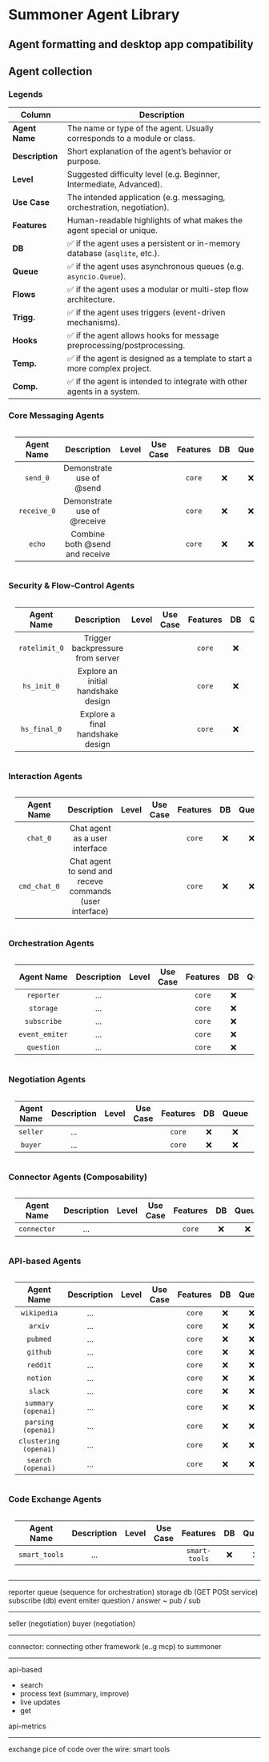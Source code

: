 # Summoner Agent Library

## Agent formatting and desktop app compatibility

## Agent collection

### Legends

| Column          | Description                                                               |
| --------------- | ------------------------------------------------------------------------- |
| **Agent Name**  | The name or type of the agent. Usually corresponds to a module or class.  |
| **Description** | Short explanation of the agent’s behavior or purpose.                     |
| **Level**       | Suggested difficulty level (e.g. Beginner, Intermediate, Advanced).       |
| **Use Case**    | The intended application (e.g. messaging, orchestration, negotiation).    |
| **Features**    | Human-readable highlights of what makes the agent special or unique.      |
| **DB**          | ✅ if the agent uses a persistent or in-memory database (`asqlite`, etc.). |
| **Queue**       | ✅ if the agent uses asynchronous queues (e.g. `asyncio.Queue`).           |
| **Flows**       | ✅ if the agent uses a modular or multi-step flow architecture.            |
| **Trigg.**    | ✅ if the agent uses triggers (event-driven mechanisms).                   |
| **Hooks**       | ✅ if the agent allows hooks for message preprocessing/postprocessing.     |
| **Temp.**    | ✅ if the agent is designed as a template to start a more complex project.       |
| **Comp.**  | ✅ if the agent is intended to integrate with other agents in a system.    |


### Core Messaging Agents

<div style="display: flex; justify-content: center;">
<table style="border-collapse: collapse; width: 95%; text-align: center;">
    <thead>
    <tr>
        <th style="width: 10%; text-align: center;">Agent Name</th>
        <th style="width: 30%; text-align: center;">Description</th>
        <th style="width: 15%; text-align: center;">Level</th>
        <th style="width: 15%; text-align: center;">Use Case</th>
        <th style="width: 10%; text-align: center;">Features</th>
        <th style="width: 3%; text-align: center;">DB</th>
        <th style="width: 3%; text-align: center;">Queue</th>
        <th style="width: 3%; text-align: center;">Flows</th>
        <th style="width: 3%; text-align: center;">Trigg.</th>
        <th style="width: 3%; text-align: center;">Hooks</th>
        <th style="width: 3%; text-align: center;">Temp.</th>
        <th style="width: 3%; text-align: center;">Comp.</th>
    </tr>
    </thead>
    <tbody>
    <tr>
        <td><code>send_0</code></td>
        <td>Demonstrate use of @send</td>
        <td><img src="https://img.shields.io/badge/Beginner-2fc56c" alt=""></td>
        <td><img src="https://img.shields.io/badge/Messaging-blue"alt=""></td>
        <td><code>core</code></td>
        <td>❌</td><td>❌</td><td>❌</td><td>❌</td><td>❌</td><td>❌</td><td>❌</td>
    </tr>
    <tr>
        <td><code>receive_0</code></td>
        <td>Demonstrate use of @receive</td>
        <td><img src="https://img.shields.io/badge/Beginner-2fc56c" alt=""></td>
        <td><img src="https://img.shields.io/badge/Messaging-blue"alt=""></td>
        <td><code>core</code></td>
        <td>❌</td><td>❌</td><td>❌</td><td>❌</td><td>❌</td><td>❌</td><td>❌</td>
    </tr>
    <tr>
        <td><code>echo</code></td>
        <td>Combine both @send and receive</td>
        <td><img src="https://img.shields.io/badge/Beginner-2fc56c" alt=""></td>
        <td><img src="https://img.shields.io/badge/Messaging-blue"alt=""></td>
        <td><code>core</code></td>
        <td>❌</td><td>❌</td><td>❌</td><td>❌</td><td>❌</td><td>❌</td><td>❌</td>
    </tr>
    </tbody>
</table>
</div>

### Security & Flow-Control Agents

<div style="display: flex; justify-content: center;">
<table style="border-collapse: collapse; width: 95%; text-align: center;">
    <thead>
    <tr>
        <th style="width: 10%; text-align: center;">Agent Name</th>
        <th style="width: 30%; text-align: center;">Description</th>
        <th style="width: 15%; text-align: center;">Level</th>
        <th style="width: 15%; text-align: center;">Use Case</th>
        <th style="width: 10%; text-align: center;">Features</th>
        <th style="width: 3%; text-align: center;">DB</th>
        <th style="width: 3%; text-align: center;">Queue</th>
        <th style="width: 3%; text-align: center;">Flows</th>
        <th style="width: 3%; text-align: center;">Trigg.</th>
        <th style="width: 3%; text-align: center;">Hooks</th>
        <th style="width: 3%; text-align: center;">Temp.</th>
        <th style="width: 3%; text-align: center;">Comp.</th>
    </tr>
    </thead>
    <tbody>
    <tr>
        <td><code>ratelimit_0</code></td>
        <td>Trigger backpressure from server</td>
        <td><img src="https://img.shields.io/badge/Beginner-2fc56c" alt=""></td>
        <td><img src="https://img.shields.io/badge/Red_Team-blue" alt=""></td>
        <td><code>core</code></td>
        <td>❌</td><td>❌</td><td>❌</td><td>❌</td><td>❌</td><td>❌</td><td>❌</td>
    </tr>
    <tr>
        <td><code>hs_init_0</code></td>
        <td>Explore an initial handshake design</td>
        <td><img src="https://img.shields.io/badge/Beginner-2fc56c" alt=""></td>
        <td><img src="https://img.shields.io/badge/Handshake-blue" alt=""></td>
        <td><code>core</code></td>
        <td>❌</td><td>❌</td><td>❌</td><td>❌</td><td>❌</td><td>❌</td><td>❌</td>
    </tr>
    <tr>
        <td><code>hs_final_0</code></td>
        <td>Explore a final handshake design</td>
        <td><img src="https://img.shields.io/badge/Beginner-2fc56c" alt=""></td>
        <td><img src="https://img.shields.io/badge/Handshake-blue" alt=""></td>
        <td><code>core</code></td>
        <td>❌</td><td>❌</td><td>❌</td><td>❌</td><td>❌</td><td>❌</td><td>❌</td>
    </tr>
    </tbody>
</table>
</div>

### Interaction Agents

<div style="display: flex; justify-content: center;">
<table style="border-collapse: collapse; width: 95%; text-align: center;">
    <thead>
    <tr>
        <th style="width: 10%; text-align: center;">Agent Name</th>
        <th style="width: 30%; text-align: center;">Description</th>
        <th style="width: 15%; text-align: center;">Level</th>
        <th style="width: 15%; text-align: center;">Use Case</th>
        <th style="width: 10%; text-align: center;">Features</th>
        <th style="width: 3%; text-align: center;">DB</th>
        <th style="width: 3%; text-align: center;">Queue</th>
        <th style="width: 3%; text-align: center;">Flows</th>
        <th style="width: 3%; text-align: center;">Trigg.</th>
        <th style="width: 3%; text-align: center;">Hooks</th>
        <th style="width: 3%; text-align: center;">Temp.</th>
        <th style="width: 3%; text-align: center;">Comp.</th>
    </tr>
    </thead>
    <tbody>
    <tr>
        <td><code>chat_0</code></td>
        <td>Chat agent as a user interface</td>
        <td><img src="https://img.shields.io/badge/Beginner-2fc56c" alt=""></td>
        <td><img src="https://img.shields.io/badge/Interaction-blue" alt=""></td>
        <td><code>core</code></td>
        <td>❌</td><td>❌</td><td>❌</td><td>❌</td><td>❌</td><td>❌</td><td>❌</td>
    </tr>
    <tr>
        <td><code>cmd_chat_0</code></td>
        <td>Chat agent to send and receve commands (user interface)</td>
        <td><img src="https://img.shields.io/badge/Beginner-2fc56c" alt=""></td>
        <td><img src="https://img.shields.io/badge/Interaction-blue" alt=""></td>
        <td><code>core</code></td>
        <td>❌</td><td>❌</td><td>❌</td><td>❌</td><td>❌</td><td>❌</td><td>❌</td>
    </tr>
    </tbody>
</table>
</div>

### Orchestration Agents

<div style="display: flex; justify-content: center;">
<table style="border-collapse: collapse; width: 95%; text-align: center;">
    <thead>
    <tr>
        <th style="width: 10%; text-align: center;">Agent Name</th>
        <th style="width: 30%; text-align: center;">Description</th>
        <th style="width: 15%; text-align: center;">Level</th>
        <th style="width: 15%; text-align: center;">Use Case</th>
        <th style="width: 10%; text-align: center;">Features</th>
        <th style="width: 3%; text-align: center;">DB</th>
        <th style="width: 3%; text-align: center;">Queue</th>
        <th style="width: 3%; text-align: center;">Flows</th>
        <th style="width: 3%; text-align: center;">Trigg.</th>
        <th style="width: 3%; text-align: center;">Hooks</th>
        <th style="width: 3%; text-align: center;">Temp.</th>
        <th style="width: 3%; text-align: center;">Comp.</th>
    </tr>
    </thead>
    <tbody>
    <tr>
        <td><code>reporter</code></td>
        <td>...</td>
        <td><img src="https://img.shields.io/badge/Beginner-2fc56c" alt=""></td>
        <td><img src="https://img.shields.io/badge/Interaction-blue" alt=""></td>
        <td><code>core</code></td>
        <td>❌</td><td>❌</td><td>❌</td><td>❌</td><td>❌</td><td>❌</td><td>❌</td>
    </tr>
    <tr>
        <td><code>storage</code></td>
        <td>...</td>
        <td><img src="https://img.shields.io/badge/Beginner-2fc56c" alt=""></td>
        <td><img src="https://img.shields.io/badge/Interaction-blue" alt=""></td>
        <td><code>core</code></td>
        <td>❌</td><td>❌</td><td>❌</td><td>❌</td><td>❌</td><td>❌</td><td>❌</td>
    </tr>
    <tr>
        <td><code>subscribe</code></td>
        <td>...</td>
        <td><img src="https://img.shields.io/badge/Beginner-2fc56c" alt=""></td>
        <td><img src="https://img.shields.io/badge/Interaction-blue" alt=""></td>
        <td><code>core</code></td>
        <td>❌</td><td>❌</td><td>❌</td><td>❌</td><td>❌</td><td>❌</td><td>❌</td>
    </tr>
    <tr>
        <td><code>event_emiter</code></td>
        <td>...</td>
        <td><img src="https://img.shields.io/badge/Beginner-2fc56c" alt=""></td>
        <td><img src="https://img.shields.io/badge/Interaction-blue" alt=""></td>
        <td><code>core</code></td>
        <td>❌</td><td>❌</td><td>❌</td><td>❌</td><td>❌</td><td>❌</td><td>❌</td>
    </tr>
    <tr>
        <td><code>question</code></td>
        <td>...</td>
        <td><img src="https://img.shields.io/badge/Beginner-2fc56c" alt=""></td>
        <td><img src="https://img.shields.io/badge/Interaction-blue" alt=""></td>
        <td><code>core</code></td>
        <td>❌</td><td>❌</td><td>❌</td><td>❌</td><td>❌</td><td>❌</td><td>❌</td>
    </tr>
    </tbody>
</table>
</div>

### Negotiation Agents

<div style="display: flex; justify-content: center;">
<table style="border-collapse: collapse; width: 95%; text-align: center;">
    <thead>
    <tr>
        <th style="width: 10%; text-align: center;">Agent Name</th>
        <th style="width: 30%; text-align: center;">Description</th>
        <th style="width: 15%; text-align: center;">Level</th>
        <th style="width: 15%; text-align: center;">Use Case</th>
        <th style="width: 10%; text-align: center;">Features</th>
        <th style="width: 3%; text-align: center;">DB</th>
        <th style="width: 3%; text-align: center;">Queue</th>
        <th style="width: 3%; text-align: center;">Flows</th>
        <th style="width: 3%; text-align: center;">Trigg.</th>
        <th style="width: 3%; text-align: center;">Hooks</th>
        <th style="width: 3%; text-align: center;">Temp.</th>
        <th style="width: 3%; text-align: center;">Comp.</th>
    </tr>
    </thead>
    <tbody>
    <tr>
        <td><code>seller</code></td>
        <td>...</td>
        <td><img src="https://img.shields.io/badge/Beginner-2fc56c" alt=""></td>
        <td><img src="https://img.shields.io/badge/Interaction-blue" alt=""></td>
        <td><code>core</code></td>
        <td>❌</td><td>❌</td><td>❌</td><td>❌</td><td>❌</td><td>❌</td><td>❌</td>
    </tr>
    <tr>
        <td><code>buyer</code></td>
        <td>...</td>
        <td><img src="https://img.shields.io/badge/Beginner-2fc56c" alt=""></td>
        <td><img src="https://img.shields.io/badge/Interaction-blue" alt=""></td>
        <td><code>core</code></td>
        <td>❌</td><td>❌</td><td>❌</td><td>❌</td><td>❌</td><td>❌</td><td>❌</td>
    </tr>
    </tbody>
</table>
</div>

### Connector Agents (Composability)

<div style="display: flex; justify-content: center;">
<table style="border-collapse: collapse; width: 95%; text-align: center;">
    <thead>
    <tr>
        <th style="width: 10%; text-align: center;">Agent Name</th>
        <th style="width: 30%; text-align: center;">Description</th>
        <th style="width: 15%; text-align: center;">Level</th>
        <th style="width: 15%; text-align: center;">Use Case</th>
        <th style="width: 10%; text-align: center;">Features</th>
        <th style="width: 3%; text-align: center;">DB</th>
        <th style="width: 3%; text-align: center;">Queue</th>
        <th style="width: 3%; text-align: center;">Flows</th>
        <th style="width: 3%; text-align: center;">Trigg.</th>
        <th style="width: 3%; text-align: center;">Hooks</th>
        <th style="width: 3%; text-align: center;">Temp.</th>
        <th style="width: 3%; text-align: center;">Comp.</th>
    </tr>
    </thead>
    <tbody>
    <tr>
        <td><code>connector</code></td>
        <td>...</td>
        <td><img src="https://img.shields.io/badge/Beginner-2fc56c" alt=""></td>
        <td><img src="https://img.shields.io/badge/Interaction-blue" alt=""></td>
        <td><code>core</code></td>
        <td>❌</td><td>❌</td><td>❌</td><td>❌</td><td>❌</td><td>❌</td><td>❌</td>
    </tr>
    </tbody>
</table>
</div>

### API-based Agents

<div style="display: flex; justify-content: center;">
<table style="border-collapse: collapse; width: 95%; text-align: center;">
    <thead>
    <tr>
        <th style="width: 10%; text-align: center;">Agent Name</th>
        <th style="width: 30%; text-align: center;">Description</th>
        <th style="width: 15%; text-align: center;">Level</th>
        <th style="width: 15%; text-align: center;">Use Case</th>
        <th style="width: 10%; text-align: center;">Features</th>
        <th style="width: 3%; text-align: center;">DB</th>
        <th style="width: 3%; text-align: center;">Queue</th>
        <th style="width: 3%; text-align: center;">Flows</th>
        <th style="width: 3%; text-align: center;">Trigg.</th>
        <th style="width: 3%; text-align: center;">Hooks</th>
        <th style="width: 3%; text-align: center;">Temp.</th>
        <th style="width: 3%; text-align: center;">Comp.</th>
    </tr>
    </thead>
    <tbody>
    <tr>
        <td><code>wikipedia</code></td>
        <td>...</td>
        <td><img src="https://img.shields.io/badge/Beginner-2fc56c" alt=""></td>
        <td><img src="https://img.shields.io/badge/Interaction-blue" alt=""></td>
        <td><code>core</code></td>
        <td>❌</td><td>❌</td><td>❌</td><td>❌</td><td>❌</td><td>❌</td><td>❌</td>
    </tr>
    <tr>
        <td><code>arxiv</code></td>
        <td>...</td>
        <td><img src="https://img.shields.io/badge/Beginner-2fc56c" alt=""></td>
        <td><img src="https://img.shields.io/badge/Interaction-blue" alt=""></td>
        <td><code>core</code></td>
        <td>❌</td><td>❌</td><td>❌</td><td>❌</td><td>❌</td><td>❌</td><td>❌</td>
    </tr>
    <tr>
        <td><code>pubmed</code></td>
        <td>...</td>
        <td><img src="https://img.shields.io/badge/Beginner-2fc56c" alt=""></td>
        <td><img src="https://img.shields.io/badge/Interaction-blue" alt=""></td>
        <td><code>core</code></td>
        <td>❌</td><td>❌</td><td>❌</td><td>❌</td><td>❌</td><td>❌</td><td>❌</td>
    </tr>
    <tr>
        <td><code>github</code></td>
        <td>...</td>
        <td><img src="https://img.shields.io/badge/Beginner-2fc56c" alt=""></td>
        <td><img src="https://img.shields.io/badge/Interaction-blue" alt=""></td>
        <td><code>core</code></td>
        <td>❌</td><td>❌</td><td>❌</td><td>❌</td><td>❌</td><td>❌</td><td>❌</td>
    </tr>
    <tr>
        <td><code>reddit</code></td>
        <td>...</td>
        <td><img src="https://img.shields.io/badge/Beginner-2fc56c" alt=""></td>
        <td><img src="https://img.shields.io/badge/Interaction-blue" alt=""></td>
        <td><code>core</code></td>
        <td>❌</td><td>❌</td><td>❌</td><td>❌</td><td>❌</td><td>❌</td><td>❌</td>
    </tr>
    <tr>
        <td><code>notion</code></td>
        <td>...</td>
        <td><img src="https://img.shields.io/badge/Beginner-2fc56c" alt=""></td>
        <td><img src="https://img.shields.io/badge/Interaction-blue" alt=""></td>
        <td><code>core</code></td>
        <td>❌</td><td>❌</td><td>❌</td><td>❌</td><td>❌</td><td>❌</td><td>❌</td>
    </tr>
    <tr>
        <td><code>slack</code></td>
        <td>...</td>
        <td><img src="https://img.shields.io/badge/Beginner-2fc56c" alt=""></td>
        <td><img src="https://img.shields.io/badge/Interaction-blue" alt=""></td>
        <td><code>core</code></td>
        <td>❌</td><td>❌</td><td>❌</td><td>❌</td><td>❌</td><td>❌</td><td>❌</td>
    </tr>
    <tr>
        <td><code>summary (openai)</code></td>
        <td>...</td>
        <td><img src="https://img.shields.io/badge/Beginner-2fc56c" alt=""></td>
        <td><img src="https://img.shields.io/badge/Interaction-blue" alt=""></td>
        <td><code>core</code></td>
        <td>❌</td><td>❌</td><td>❌</td><td>❌</td><td>❌</td><td>❌</td><td>❌</td>
    </tr>
    <tr>
        <td><code>parsing (openai)</code></td>
        <td>...</td>
        <td><img src="https://img.shields.io/badge/Beginner-2fc56c" alt=""></td>
        <td><img src="https://img.shields.io/badge/Interaction-blue" alt=""></td>
        <td><code>core</code></td>
        <td>❌</td><td>❌</td><td>❌</td><td>❌</td><td>❌</td><td>❌</td><td>❌</td>
    </tr>
    <tr>
        <td><code>clustering (openai)</code></td>
        <td>...</td>
        <td><img src="https://img.shields.io/badge/Beginner-2fc56c" alt=""></td>
        <td><img src="https://img.shields.io/badge/Interaction-blue" alt=""></td>
        <td><code>core</code></td>
        <td>❌</td><td>❌</td><td>❌</td><td>❌</td><td>❌</td><td>❌</td><td>❌</td>
    </tr>
    <tr>
        <td><code>search (openai)</code></td>
        <td>...</td>
        <td><img src="https://img.shields.io/badge/Beginner-2fc56c" alt=""></td>
        <td><img src="https://img.shields.io/badge/Interaction-blue" alt=""></td>
        <td><code>core</code></td>
        <td>❌</td><td>❌</td><td>❌</td><td>❌</td><td>❌</td><td>❌</td><td>❌</td>
    </tr>
    </tbody>
</table>
</div>

### Code Exchange Agents

<div style="display: flex; justify-content: center;">
<table style="border-collapse: collapse; width: 95%; text-align: center;">
    <thead>
    <tr>
        <th style="width: 10%; text-align: center;">Agent Name</th>
        <th style="width: 30%; text-align: center;">Description</th>
        <th style="width: 15%; text-align: center;">Level</th>
        <th style="width: 15%; text-align: center;">Use Case</th>
        <th style="width: 10%; text-align: center;">Features</th>
        <th style="width: 3%; text-align: center;">DB</th>
        <th style="width: 3%; text-align: center;">Queue</th>
        <th style="width: 3%; text-align: center;">Flows</th>
        <th style="width: 3%; text-align: center;">Trigg.</th>
        <th style="width: 3%; text-align: center;">Hooks</th>
        <th style="width: 3%; text-align: center;">Temp.</th>
        <th style="width: 3%; text-align: center;">Comp.</th>
    </tr>
    </thead>
    <tbody>
    <tr>
        <td><code>smart_tools</code></td>
        <td>...</td>
        <td><img src="https://img.shields.io/badge/Beginner-2fc56c" alt=""></td>
        <td><img src="https://img.shields.io/badge/Interaction-blue" alt=""></td>
        <td><code>smart-tools</code></td>
        <td>❌</td><td>❌</td><td>❌</td><td>❌</td><td>❌</td><td>❌</td><td>❌</td>
    </tr>
    </tbody>
</table>
</div>



---
reporter queue (sequence for orchestration)
storage db (GET POSt service)
subscribe (db)
event emiter
question / answer ~ pub / sub

---

seller (negotiation)
buyer (negotiation)

----

connector: connecting other framework (e..g mcp) to summoner

---

api-based
- search
- process text (summary, improve)
- live updates
- get

api-metrics

---
exchange pice of code over the wire:
smart tools
